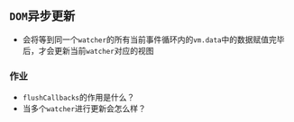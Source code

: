 ## `DOM`异步更新
* 会将等到同一个`watcher`的所有当前事件循环内的`vm.data`中的数据赋值完毕后，才会更新当前`watcher`对应的视图

### 作业
* `flushCallbacks`的作用是什么？
* 当多个`watcher`进行更新会怎么样？

